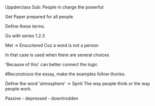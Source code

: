 Uppderclass 
	Sub: People in charge
	the powerful

Get Paper prepared for all people. 

Define these terms.

Go with series 
	1.2.3

Met -> Enouctered
	Coz a word is not a person

In that case is used when there are several choices

'Because of this' can better connect the logic

#Reconstruce the essay, make the examples follow thories.

Define the word 'atmosphere' -> Spirit
	The way people think or the way people work. 

Passive - depressed - downtrodden